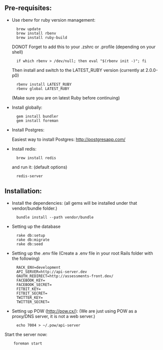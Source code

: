 Pre-requisites:
---------------

* Use rbenv for ruby version management:

        brew update
        brew install rbenv
        brew install ruby-build
  
  DONOT Forget to add this to your .zshrc or .profile (depending on your shell)
  
        if which rbenv > /dev/null; then eval "$(rbenv init -)"; fi
  
  Then install and switch to the LATEST_RUBY version (currently at 2.0.0-p0)

        rbenv install LATEST_RUBY
        rbenv global LATEST_RUBY

  (Make sure you are on latest Ruby before continuing)

* Install globally:

        gem install bundler
        gem install foreman

* Install Postgres:
  
    Easiest way to install Postgres: http://postgresapp.com/

* Install redis:

        brew install redis

  and run it: (default options)

        redis-server


Installation:
-------------

* Install the dependencies: (all gems will be installed under that vendor/bundle folder.)

        bundle install --path vendor/bundle

* Setting up the database

        rake db:setup
        rake db:migrate
        rake db:seed

* Setting up the .env file (Create a .env file in your root Rails folder with the following)

        RACK_ENV=development
        API_SERVER=http://api-server.dev
        OAUTH_REDIRECT=http://assessments-front.dev/
        FACEBOOK_KEY=
        FACEBOOK_SECRET=
        FITBIT_KEY=
        FITBIT_SECRET=
        TWITTER_KEY=
        TWITTER_SECRET=

* Setting up POW (http://pow.cx/): 
  (We are just using POW as a proxy/DNS server, it is not a web server.)
  
        echo 7004 > ~/.pow/api-server


Start the server now:

        foreman start

